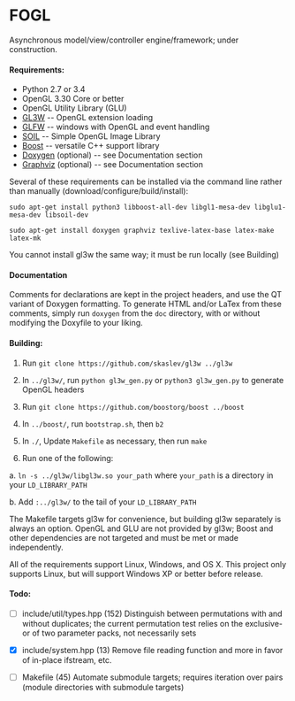 # FOGL
Asynchronous model/view/controller engine/framework; under construction.

#### Requirements:
* Python 2.7 or 3.4
* OpenGL 3.30 Core or better
* OpenGL Utility Library (GLU)
* [GL3W](https://github.com/skaslev/gl3w) -- OpenGL extension loading
* [GLFW](https://github.com/glfw/glfw) -- windows with OpenGL and event handling
* [SOIL](https://www.opengl.org/wiki/Image_Libraries#SOIL) -- Simple OpenGL Image Library
* [Boost](https://github.com/boostorg/boost) -- versatile C++ support library
* [Doxygen](https://github.com/doxygen/doxygen) (optional) -- see Documentation section
* [Graphviz](http://www.graphviz.org/) (optional) -- see Documentation section

Several of these requirements can be installed via the command line rather than manually (download/configure/build/install):

`sudo apt-get install python3 libboost-all-dev libgl1-mesa-dev libglu1-mesa-dev libsoil-dev`

`sudo apt-get install doxygen graphviz texlive-latex-base latex-make latex-mk`

You cannot install gl3w the same way; it must be run locally (see Building)

#### Documentation
Comments for declarations are kept in the project headers, and use the QT variant of Doxygen formatting. To generate HTML and/or LaTex from these comments, simply run `doxygen` from the `doc` directory, with or without modifying the Doxyfile to your liking.

#### Building:

1. Run `git clone https://github.com/skaslev/gl3w ../gl3w`

2. In `../gl3w/`, run `python gl3w_gen.py` or `python3 gl3w_gen.py` to generate OpenGL headers

3. Run `git clone https://github.com/boostorg/boost ../boost`

4. In `../boost/`, run `bootstrap.sh`, then `b2`

5. In `./`, Update `Makefile` as necessary, then run `make`

6. Run one of the following:

 a. `ln -s ../gl3w/libgl3w.so your_path` where `your_path` is a directory in your `LD_LIBRARY_PATH`

 b. Add `:../gl3w/` to the tail of your `LD_LIBRARY_PATH`

The Makefile targets gl3w for convenience, but building gl3w separately is always an option. OpenGL and GLU are not provided by gl3w; Boost and other dependencies are not targeted and must be met or made independently.

All of the requirements support Linux, Windows, and OS X. This project only supports Linux, but will support Windows XP or better before release. 

#### Todo:
- [ ] include/util/types.hpp (152) Distinguish between permutations with and without duplicates; the current permutation test relies on the exclusive-or of two parameter packs, not necessarily sets
- [x] include/system.hpp (13) Remove file reading function and more in favor of in-place ifstream, etc.
- [ ] Makefile (45) Automate submodule targets; requires iteration over pairs (module directories with submodule targets)


